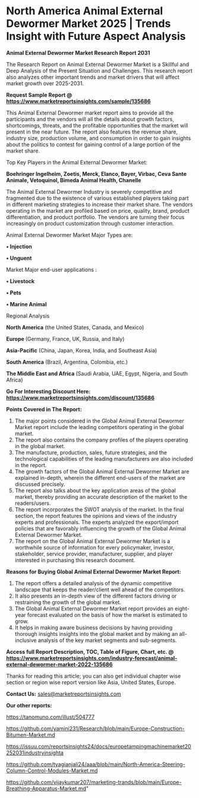 # North America Animal External Dewormer Market 2025 | Trends Insight with Future Aspect Analysis

<strong>Animal External Dewormer Market Research Report 2031</strong>

The Research Report on Animal External Dewormer Market is a Skillful and Deep Analysis of the Present Situation and Challenges. This research report also analyzes other important trends and market drivers that will affect market growth over 2025-2031.

<strong>Request Sample Report @ <a href=https://www.marketreportsinsights.com/sample/135686>https://www.marketreportsinsights.com/sample/135686</a></strong>

This Animal External Dewormer market report aims to provide all the participants and the vendors will all the details about growth factors, shortcomings, threats, and the profitable opportunities that the market will present in the near future. The report also features the revenue share, industry size, production volume, and consumption in order to gain insights about the politics to contest for gaining control of a large portion of the market share.

Top Key Players in the Animal External Dewormer Market:

<strong>Boehringer Ingelheim, Zoetis, Merck, Elanco, Bayer, Virbac, Ceva Sante Animale, Vetoquinol, Bimeda Animal Health, Chanelle</strong>

The Animal External Dewormer Industry is severely competitive and fragmented due to the existence of various established players taking part in different marketing strategies to increase their market share. The vendors operating in the market are profiled based on price, quality, brand, product differentiation, and product portfolio. The vendors are turning their focus increasingly on product customization through customer interaction.

Animal External Dewormer Market Major Types are:

<strong>• Injection

• Unguent</strong>

Market Major end-user applications :

<strong>• Livestock

• Pets

• Marine Animal</strong>

Regional Analysis

</u><strong><b>North America</b></strong> (the United States, Canada, and Mexico)

<strong><b>Europe </b></strong>(Germany, France, UK, Russia, and Italy)

<strong><b>Asia-Pacific</b></strong> (China, Japan, Korea, India, and Southeast Asia)

<strong><b>South America</b></strong> (Brazil, Argentina, Colombia, etc.)

<strong><b>The Middle East and Africa</b></strong> (Saudi Arabia, UAE, Egypt, Nigeria, and South Africa)

<strong>Go For Interesting Discount Here: <a href=https://www.marketreportsinsights.com/discount/135686>https://www.marketreportsinsights.com/discount/135686</a></strong>

<strong>Points Covered in The Report:</strong>
<ol>
  <li>The major points considered in the Global Animal External Dewormer Market report include the leading competitors operating in the global market.</li>
  <li>The report also contains the company profiles of the players operating in the global market.</li>
  <li>The manufacture, production, sales, future strategies, and the technological capabilities of the leading manufacturers are also included in the report.</li>
  <li>The growth factors of the Global Animal External Dewormer Market are explained in-depth, wherein the different end-users of the market are discussed precisely.</li>
  <li>The report also talks about the key application areas of the global market, thereby providing an accurate description of the market to the readers/users.</li>
  <li>The report incorporates the SWOT analysis of the market. In the final section, the report features the opinions and views of the industry experts and professionals. The experts analyzed the export/import policies that are favorably influencing the growth of the Global Animal External Dewormer Market.</li>
  <li>The report on the Global Animal External Dewormer Market is a worthwhile source of information for every policymaker, investor, stakeholder, service provider, manufacturer, supplier, and player interested in purchasing this research document.</li>
</ol>
<strong>Reasons for Buying Global Animal External Dewormer Market Report:</strong>

<ol>
  <li>The report offers a detailed analysis of the dynamic competitive landscape that keeps the reader/client well ahead of the competitors.</li>
  <li>It also presents an in-depth view of the different factors driving or restraining the growth of the global market.</li>
  <li>The Global Animal External Dewormer Market report provides an eight-year forecast evaluated on the basis of how the market is estimated to grow.</li>
  <li>It helps in making aware business decisions by having providing thorough insights insights into the global market and by making an all-inclusive analysis of the key market segments and sub-segments.</li>
</ol>
<strong>Access full Report Description, TOC, Table of Figure, Chart, etc. @ <a href=https://www.marketreportsinsights.com/industry-forecast/animal-external-dewormer-market-2022-135686>https://www.marketreportsinsights.com/industry-forecast/animal-external-dewormer-market-2022-135686</a></strong>


Thanks for reading this article; you can also get individual chapter wise section or region wise report version like Asia, United States, Europe.

<strong>Contact Us:</strong>
sales@marketreportsinsights.com

<strong>Our other reports:</strong>

<a href=https://tanomuno.com/illust/504777>https://tanomuno.com/illust/504777</a>

<a href=https://github.com/yamini231/Research/blob/main/Europe-Construction-Bitumen-Market.md>https://github.com/yamini231/Research/blob/main/Europe-Construction-Bitumen-Market.md</a>

<a href=https://issuu.com/reportsinsights24/docs/europetampingmachinemarket20252031industryinsighta>https://issuu.com/reportsinsights24/docs/europetampingmachinemarket20252031industryinsighta</a>

<a href=https://github.com/tyagianjali24/aaa/blob/main/North-America-Steering-Column-Control-Modules-Market.md>https://github.com/tyagianjali24/aaa/blob/main/North-America-Steering-Column-Control-Modules-Market.md</a>

<a href=https://github.com/vijaykumar207/marketing-trands/blob/main/Europe-Breathing-Apparatus-Market.md>https://github.com/vijaykumar207/marketing-trands/blob/main/Europe-Breathing-Apparatus-Market.md</a>"
